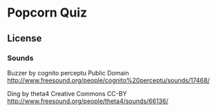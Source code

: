 # Popcorn Quiz

## License

### Sounds

Buzzer
by cognito perceptu
Public Domain
http://www.freesound.org/people/cognito%20perceptu/sounds/17468/

Ding
by theta4
Creative Commons CC-BY
http://www.freesound.org/people/theta4/sounds/66136/
